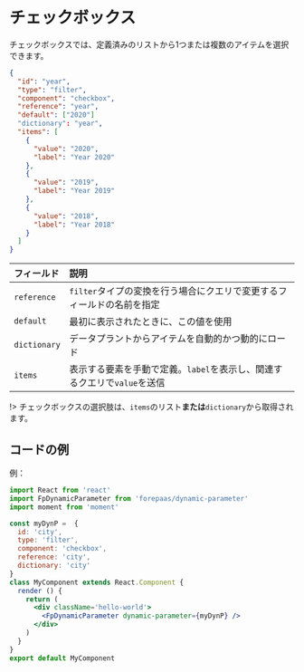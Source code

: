 # チェックボックス

チェックボックスでは、定義済みのリストから1つまたは複数のアイテムを選択できます。


```json
{
  "id": "year",
  "type": "filter",
  "component": "checkbox",
  "reference": "year",
  "default": ["2020"]
  "dictionary": "year",
  "items": [
    {
      "value": "2020",
      "label": "Year 2020"
    },
    {
      "value": "2019",
      "label": "Year 2019"
    },
    {
      "value": "2018",
      "label": "Year 2018"
    }
  ]
}
```

| フィールド | 説明 |
| :---- | :---------- |
| `reference` | `filter`タイプの変換を行う場合にクエリで変更するフィールドの名前を指定 |
| `default` | 最初に表示されたときに、この値を使用 |
| `dictionary` | データプラントからアイテムを自動的かつ動的にロード |
| `items` | 表示する要素を手動で定義。`label`を表示し、関連するクエリで`value`を送信 |


!> チェックボックスの選択肢は、`items`のリスト**または**`dictionary`から取得されます。

## コードの例

例：
```jsx
import React from 'react'
import FpDynamicParameter from 'forepaas/dynamic-parameter'
import moment from 'moment'

const myDynP =  {
  id: 'city',
  type: 'filter',
  component: 'checkbox',
  reference: 'city',
  dictionary: 'city'
}
class MyComponent extends React.Component {
  render () {
    return (
      <div className='hello-world'>
        <FpDynamicParameter dynamic-parameter={myDynP} />
      </div>
    )
  }
}
export default MyComponent
```